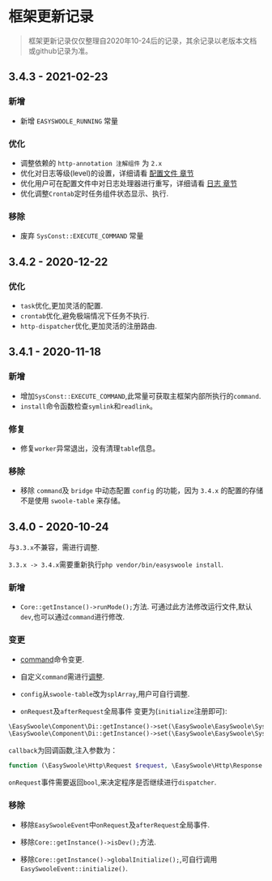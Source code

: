 # 框架更新记录
> 框架更新记录仅仅整理自2020年10-24后的记录，其余记录以老版本文档或github记录为准。

## 3.4.3 - 2021-02-23

### 新增

- 新增 `EASYSWOOLE_RUNNING` 常量 

### 优化

- 调整依赖的 `http-annotation 注解组件` 为 `2.x`
- 优化对日志等级(level)的设置，详细请看 [配置文件 章节](/QuickStart/config.md)
- 优化用户可在配置文件中对日志处理器进行重写，详细请看 [日志 章节](/BaseUsage/log.md)
- 优化调整`Crontab`定时任务组件状态显示、执行.

### 移除

- 废弃 `SysConst::EXECUTE_COMMAND` 常量



## 3.4.2 - 2020-12-22

### 优化

- `task`优化,更加灵活的配置.
- `crontab`优化,避免极端情况下任务不执行.
- `http-dispatcher`优化,更加灵活的注册路由.

## 3.4.1 - 2020-11-18

### 新增

- 增加`SysConst::EXECUTE_COMMAND`,此常量可获取主框架内部所执行的`command`.
- `install`命令函数检查`symlink`和`readlink`。

### 修复

- 修复`worker`异常退出，没有清理`table`信息。

### 移除

- 移除 `command`及 `bridge` 中动态配置 `config` 的功能，因为 `3.4.x` 的配置的存储不是使用 `swoole-table` 来存储。

## 3.4.0 - 2020-10-24

与`3.3.x`不兼容，需进行调整.

`3.3.x -> 3.4.x`需要重新执行`php vendor/bin/easyswoole install`.

### 新增

- `Core::getInstance()->runMode();`方法. 可通过此方法修改运行文件,默认`dev`,也可以通过`command`进行修改.

### 变更

- [command](/QuickStart/command.md)命令变更.

- 自定义`command`需进行[调整](https://github.com/easy-swoole/command).

- `config`从`swoole-table`改为`splArray`,用户可自行调整.

- `onRequest`及`afterRequest`全局事件
变更为(`initialize`注册即可):
```php
\EasySwoole\Component\Di::getInstance()->set(\EasySwoole\EasySwoole\SysConst::HTTP_GLOBAL_ON_REQUEST, callback);
\EasySwoole\Component\Di::getInstance()->set(\EasySwoole\EasySwoole\SysConst::HTTP_GLOBAL_AFTER_REQUEST, callback);
```
`callback`为回调函数,注入参数为：
```php
function (\EasySwoole\Http\Request $request, \EasySwoole\Http\Response $response){}
```
`onRequest`事件需要返回`bool`,来决定程序是否继续进行`dispatcher`.

### 移除

- 移除`EasySwooleEvent`中`onRequest`及`afterRequest`全局事件.

- 移除`Core::getInstance()->isDev();`方法.

- 移除`Core::getInstance()->globalInitialize();`,可自行调用`EasySwooleEvent::initialize()`.
